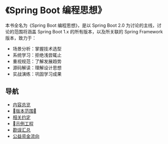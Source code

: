 # 《Spring Boot 编程思想》

本书全名为《Spring Boot 编程思想》，是以 Spring Boot 2.0 为讨论的主线，讨论的范围将涵盖 Spring Boot 1.x 的所有版本，以及所关联的 Spring Framework 版本，致力于：

- 场景分析：掌握技术选型
- 系统学习：拒绝浅尝辄止
- 重视规范：了解发展趋势
- 源码解读：理解设计思想
- 实战演练：巩固学习成果




## 导航

- [内容总览](/books/thinking-in-spring-boot/overview/)
- [版本范围](/books/thinking-in-spring-boot/version/)
- [相关约定](/books/thinking-in-spring-boot/conventions/)
- [示例工程](https://github.com/mercyblitz/thinking-in-spring-boot-samples)
- [勘误汇总](/books/thinking-in-spring-boot/revision/)
- [公益资金流向](/books/thinking-in-spring-boot/donate/)
